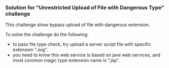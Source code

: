 ### Solution for "Unrestricted Upload of File with Dangerous Type" challenge

This challenge show bypass upload of file with dangerous extension.

To solve the challenge do the following:
* to pass file type check, try upload a server script file with specific extension ".svg".
* you need to know this web service is based on jave web services, and most common magic type extension name is ".jsp".